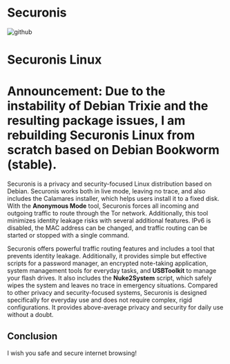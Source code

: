 # Securonis
![github](https://github.com/user-attachments/assets/7ff9d0eb-43c3-44ce-99d8-7d04f27feec7)

# Securonis Linux 

# Announcement: Due to the instability of Debian Trixie and the resulting package issues, I am rebuilding Securonis Linux from scratch based on Debian Bookworm (stable).

Securonis is a privacy and security-focused Linux distribution based on Debian. Securonis works both in live mode, leaving no trace, and also includes the Calamares installer, which helps users install it to a fixed disk. With the **Anonymous Mode** tool, Securonis forces all incoming and outgoing traffic to route through the Tor network. Additionally, this tool minimizes identity leakage risks with several additional features. IPv6 is disabled, the MAC address can be changed, and traffic routing can be started or stopped with a single command.


Securonis offers powerful traffic routing features and includes a tool that prevents identity leakage. Additionally, it provides simple but effective scripts for a password manager, an encrypted note-taking application, system management tools for everyday tasks, and **USBToolkit** to manage your flash drives. It also includes the **Nuke2System** script, which safely wipes the system and leaves no trace in emergency situations. Compared to other privacy and security-focused systems, Securonis is designed specifically for everyday use and does not require complex, rigid configurations. It provides above-average privacy and security for daily use without a doubt.

## Conclusion

I wish you safe and secure internet browsing!
